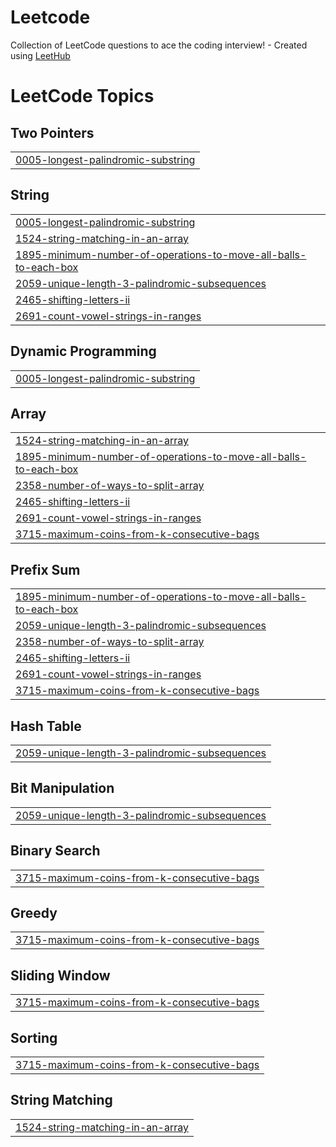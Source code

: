 # Leetcode
Collection of LeetCode questions to ace the coding interview! - Created using [LeetHub](https://github.com/QasimWani/LeetHub)

<!---LeetCode Topics Start-->
# LeetCode Topics
## Two Pointers
|  |
| ------- |
| [0005-longest-palindromic-substring](https://github.com/Sire-Arman/Leetcode/tree/master/0005-longest-palindromic-substring) |
## String
|  |
| ------- |
| [0005-longest-palindromic-substring](https://github.com/Sire-Arman/Leetcode/tree/master/0005-longest-palindromic-substring) |
| [1524-string-matching-in-an-array](https://github.com/Sire-Arman/Leetcode/tree/master/1524-string-matching-in-an-array) |
| [1895-minimum-number-of-operations-to-move-all-balls-to-each-box](https://github.com/Sire-Arman/Leetcode/tree/master/1895-minimum-number-of-operations-to-move-all-balls-to-each-box) |
| [2059-unique-length-3-palindromic-subsequences](https://github.com/Sire-Arman/Leetcode/tree/master/2059-unique-length-3-palindromic-subsequences) |
| [2465-shifting-letters-ii](https://github.com/Sire-Arman/Leetcode/tree/master/2465-shifting-letters-ii) |
| [2691-count-vowel-strings-in-ranges](https://github.com/Sire-Arman/Leetcode/tree/master/2691-count-vowel-strings-in-ranges) |
## Dynamic Programming
|  |
| ------- |
| [0005-longest-palindromic-substring](https://github.com/Sire-Arman/Leetcode/tree/master/0005-longest-palindromic-substring) |
## Array
|  |
| ------- |
| [1524-string-matching-in-an-array](https://github.com/Sire-Arman/Leetcode/tree/master/1524-string-matching-in-an-array) |
| [1895-minimum-number-of-operations-to-move-all-balls-to-each-box](https://github.com/Sire-Arman/Leetcode/tree/master/1895-minimum-number-of-operations-to-move-all-balls-to-each-box) |
| [2358-number-of-ways-to-split-array](https://github.com/Sire-Arman/Leetcode/tree/master/2358-number-of-ways-to-split-array) |
| [2465-shifting-letters-ii](https://github.com/Sire-Arman/Leetcode/tree/master/2465-shifting-letters-ii) |
| [2691-count-vowel-strings-in-ranges](https://github.com/Sire-Arman/Leetcode/tree/master/2691-count-vowel-strings-in-ranges) |
| [3715-maximum-coins-from-k-consecutive-bags](https://github.com/Sire-Arman/Leetcode/tree/master/3715-maximum-coins-from-k-consecutive-bags) |
## Prefix Sum
|  |
| ------- |
| [1895-minimum-number-of-operations-to-move-all-balls-to-each-box](https://github.com/Sire-Arman/Leetcode/tree/master/1895-minimum-number-of-operations-to-move-all-balls-to-each-box) |
| [2059-unique-length-3-palindromic-subsequences](https://github.com/Sire-Arman/Leetcode/tree/master/2059-unique-length-3-palindromic-subsequences) |
| [2358-number-of-ways-to-split-array](https://github.com/Sire-Arman/Leetcode/tree/master/2358-number-of-ways-to-split-array) |
| [2465-shifting-letters-ii](https://github.com/Sire-Arman/Leetcode/tree/master/2465-shifting-letters-ii) |
| [2691-count-vowel-strings-in-ranges](https://github.com/Sire-Arman/Leetcode/tree/master/2691-count-vowel-strings-in-ranges) |
| [3715-maximum-coins-from-k-consecutive-bags](https://github.com/Sire-Arman/Leetcode/tree/master/3715-maximum-coins-from-k-consecutive-bags) |
## Hash Table
|  |
| ------- |
| [2059-unique-length-3-palindromic-subsequences](https://github.com/Sire-Arman/Leetcode/tree/master/2059-unique-length-3-palindromic-subsequences) |
## Bit Manipulation
|  |
| ------- |
| [2059-unique-length-3-palindromic-subsequences](https://github.com/Sire-Arman/Leetcode/tree/master/2059-unique-length-3-palindromic-subsequences) |
## Binary Search
|  |
| ------- |
| [3715-maximum-coins-from-k-consecutive-bags](https://github.com/Sire-Arman/Leetcode/tree/master/3715-maximum-coins-from-k-consecutive-bags) |
## Greedy
|  |
| ------- |
| [3715-maximum-coins-from-k-consecutive-bags](https://github.com/Sire-Arman/Leetcode/tree/master/3715-maximum-coins-from-k-consecutive-bags) |
## Sliding Window
|  |
| ------- |
| [3715-maximum-coins-from-k-consecutive-bags](https://github.com/Sire-Arman/Leetcode/tree/master/3715-maximum-coins-from-k-consecutive-bags) |
## Sorting
|  |
| ------- |
| [3715-maximum-coins-from-k-consecutive-bags](https://github.com/Sire-Arman/Leetcode/tree/master/3715-maximum-coins-from-k-consecutive-bags) |
## String Matching
|  |
| ------- |
| [1524-string-matching-in-an-array](https://github.com/Sire-Arman/Leetcode/tree/master/1524-string-matching-in-an-array) |
<!---LeetCode Topics End-->